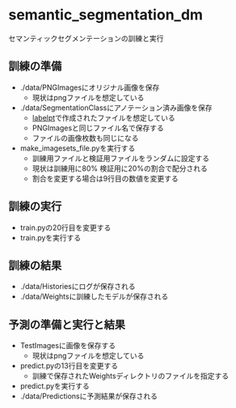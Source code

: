 # semantic_segmentation_dm
セマンティックセグメンテーションの訓練と実行

## 訓練の準備
- ./data/PNGImagesにオリジナル画像を保存
  - 現状はpngファイルを想定している
- ./data/SegmentationClassにアノテーション済み画像を保存 
  - [labelpt](https://deecode.net/?p=1493)で作成されたファイルを想定している
  - PNGImagesと同じファイル名で保存する
  - ファイルの画像枚数も同じになる
- make_imagesets_file.pyを実行する
  - 訓練用ファイルと検証用ファイルをランダムに設定する
  - 現状は訓練用に80% 検証用に20%の割合で配分される
  - 割合を変更する場合は9行目の数値を変更する
    
## 訓練の実行
- train.pyの20行目を変更する
- train.pyを実行する

## 訓練の結果
- ./data/Historiesにログが保存される
- ./data/Weightsに訓練したモデルが保存される

## 予測の準備と実行と結果
- TestImagesに画像を保存する
  - 現状はpngファイルを想定している
- predict.pyの13行目を変更する
  - 訓練で保存されたWeightsディレクトリのファイルを指定する
- predict.pyを実行する
- ./data/Predictionsに予測結果が保存される